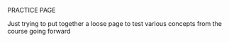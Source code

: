  PRACTICE PAGE
 
 Just trying to put together a loose page to test various concepts from the course going forward